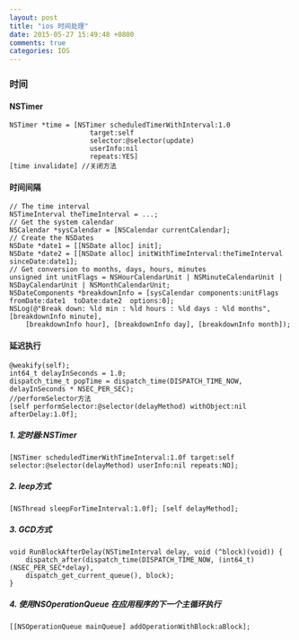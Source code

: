 ```yaml
---
layout: post
title: "ios 时间处理"
date: 2015-05-27 15:49:48 +0800
comments: true
categories: IOS
---
```

### 时间

#### NSTimer
    NSTimer *time = [NSTimer scheduledTimerWithInterval:1.0
                        target:self
                        selector:@selector(update)
                        userInfo:nil
                        repeats:YES]
    [time invalidate] //关闭方法

<!--more-->

#### 时间间隔
    // The time interval
    NSTimeInterval theTimeInterval = ...;
    // Get the system calendar
    NSCalendar *sysCalendar = [NSCalendar currentCalendar];
    // Create the NSDates
    NSDate *date1 = [[NSDate alloc] init];
    NSDate *date2 = [[NSDate alloc] initWithTimeInterval:theTimeInterval sinceDate:date1];
    // Get conversion to months, days, hours, minutes
    unsigned int unitFlags = NSHourCalendarUnit | NSMinuteCalendarUnit | NSDayCalendarUnit | NSMonthCalendarUnit;
    NSDateComponents *breakdownInfo = [sysCalendar components:unitFlags fromDate:date1  toDate:date2  options:0];
    NSLog(@"Break down: %ld min : %ld hours : %ld days : %ld months", [breakdownInfo minute], 
        [breakdownInfo hour], [breakdownInfo day], [breakdownInfo month]);

#### 延迟执行
    @weakify(self);
    int64_t delayInSeconds = 1.0;
    dispatch_time_t popTime = dispatch_time(DISPATCH_TIME_NOW, delayInSeconds * NSEC_PER_SEC);
    //performSelector方法
    [self performSelector:@selector(delayMethod) withObject:nil afterDelay:1.0f];

##### 1. 定时器:NSTimer
    [NSTimer scheduledTimerWithTimeInterval:1.0f target:self selector:@selector(delayMethod) userInfo:nil repeats:NO];

##### 2. leep方式
    [NSThread sleepForTimeInterval:1.0f]; [self delayMethod];

##### 3. GCD方式
    void RunBlockAfterDelay(NSTimeInterval delay, void (^block)(void)) {
        dispatch_after(dispatch_time(DISPATCH_TIME_NOW, (int64_t)(NSEC_PER_SEC*delay),
        dispatch_get_current_queue(), block);
    }

##### 4. 使用NSOperationQueue 在应用程序的下一个主循环执行
    [[NSOperationQueue mainQueue] addOperationWithBlock:aBlock];